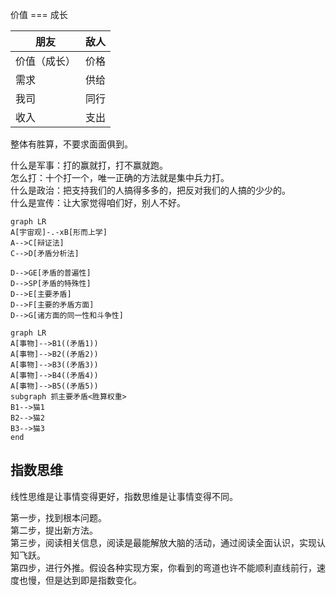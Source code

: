
价值 === 成长

朋友|敌人
---|---
价值（成长）|价格
需求|供给
我司|同行
收入|支出

整体有胜算，不要求面面俱到。  


什么是军事：打的赢就打，打不赢就跑。  
怎么打：十个打一个，唯一正确的方法就是集中兵力打。  
什么是政治：把支持我们的人搞得多多的，把反对我们的人搞的少少的。  
什么是宣传：让大家觉得咱们好，别人不好。  


```mermaid
graph LR
A[宇宙观]-.-xB[形而上学]
A-->C[辩证法]
C-->D[矛盾分析法]

D-->GE[矛盾的普遍性]
D-->SP[矛盾的特殊性]
D-->E[主要矛盾]
D-->F[主要的矛盾方面]
D-->G[诸方面的同一性和斗争性]

```

```mermaid
graph LR
A[事物]-->B1((矛盾1))
A[事物]-->B2((矛盾2))
A[事物]-->B3((矛盾3))
A[事物]-->B4((矛盾4))
A[事物]-->B5((矛盾5))
subgraph 抓主要矛盾<胜算权重>
B1-->猫1
B2-->猫2
B3-->猫3
end
```


## 指数思维
线性思维是让事情变得更好，指数思维是让事情变得不同。

第一步，找到根本问题。  
第二步，提出新方法。  
第三步，阅读相关信息，阅读是最能解放大脑的活动，通过阅读全面认识，实现认知飞跃。  
第四步，进行外推。假设各种实现方案，你看到的弯道也许不能顺利直线前行，速度也慢，但是达到即是指数变化。

